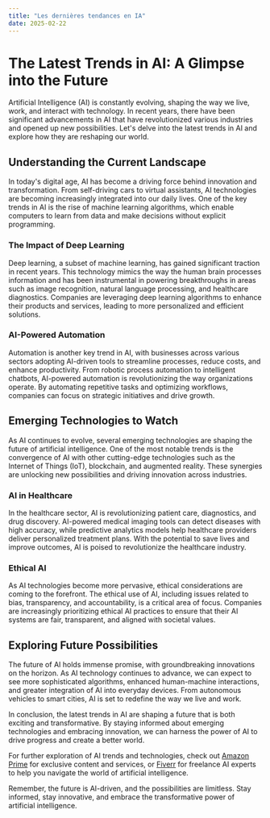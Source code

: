 ```yaml
---
title: "Les dernières tendances en IA"
date: 2025-02-22
---
```


# The Latest Trends in AI: A Glimpse into the Future

Artificial Intelligence (AI) is constantly evolving, shaping the way we live, work, and interact with technology. In recent years, there have been significant advancements in AI that have revolutionized various industries and opened up new possibilities. Let's delve into the latest trends in AI and explore how they are reshaping our world.

## Understanding the Current Landscape

In today's digital age, AI has become a driving force behind innovation and transformation. From self-driving cars to virtual assistants, AI technologies are becoming increasingly integrated into our daily lives. One of the key trends in AI is the rise of machine learning algorithms, which enable computers to learn from data and make decisions without explicit programming.

### The Impact of Deep Learning

Deep learning, a subset of machine learning, has gained significant traction in recent years. This technology mimics the way the human brain processes information and has been instrumental in powering breakthroughs in areas such as image recognition, natural language processing, and healthcare diagnostics. Companies are leveraging deep learning algorithms to enhance their products and services, leading to more personalized and efficient solutions.

### AI-Powered Automation

Automation is another key trend in AI, with businesses across various sectors adopting AI-driven tools to streamline processes, reduce costs, and enhance productivity. From robotic process automation to intelligent chatbots, AI-powered automation is revolutionizing the way organizations operate. By automating repetitive tasks and optimizing workflows, companies can focus on strategic initiatives and drive growth.

## Emerging Technologies to Watch

As AI continues to evolve, several emerging technologies are shaping the future of artificial intelligence. One of the most notable trends is the convergence of AI with other cutting-edge technologies such as the Internet of Things (IoT), blockchain, and augmented reality. These synergies are unlocking new possibilities and driving innovation across industries.

### AI in Healthcare

In the healthcare sector, AI is revolutionizing patient care, diagnostics, and drug discovery. AI-powered medical imaging tools can detect diseases with high accuracy, while predictive analytics models help healthcare providers deliver personalized treatment plans. With the potential to save lives and improve outcomes, AI is poised to revolutionize the healthcare industry.

### Ethical AI

As AI technologies become more pervasive, ethical considerations are coming to the forefront. The ethical use of AI, including issues related to bias, transparency, and accountability, is a critical area of focus. Companies are increasingly prioritizing ethical AI practices to ensure that their AI systems are fair, transparent, and aligned with societal values.

## Exploring Future Possibilities

The future of AI holds immense promise, with groundbreaking innovations on the horizon. As AI technology continues to advance, we can expect to see more sophisticated algorithms, enhanced human-machine interactions, and greater integration of AI into everyday devices. From autonomous vehicles to smart cities, AI is set to redefine the way we live and work.

In conclusion, the latest trends in AI are shaping a future that is both exciting and transformative. By staying informed about emerging technologies and embracing innovation, we can harness the power of AI to drive progress and create a better world.

For further exploration of AI trends and technologies, check out [Amazon Prime](https://www.amazon.fr/amazonprime?_encoding=UTF8&primeCampaignId=prime_assoc_ft&tag=zenzen0d-21France) for exclusive content and services, or [Fiverr](https://go.fiverr.com/visit/?bta=1071918&brand=fiverrmarketplace) for freelance AI experts to help you navigate the world of artificial intelligence.

Remember, the future is AI-driven, and the possibilities are limitless. Stay informed, stay innovative, and embrace the transformative power of artificial intelligence.